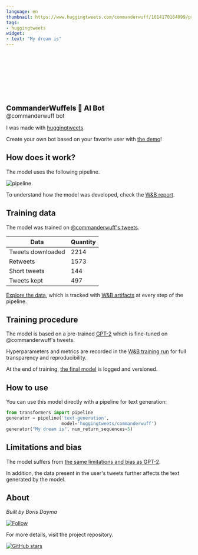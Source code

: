 ```yaml
---
language: en
thumbnail: https://www.huggingtweets.com/commanderwuff/1614170164099/predictions.png
tags:
- huggingtweets
widget:
- text: "My dream is"
---
```


<div>
<div style="width: 132px; height:132px; border-radius: 50%; background-size: cover; background-image: url('https://pbs.twimg.com/profile_images/1363930888585703425/kbXPjWRV_400x400.jpg')">
</div>
<div style="margin-top: 8px; font-size: 19px; font-weight: 800">CommanderWuffels 🤖 AI Bot </div>
<div style="font-size: 15px">@commanderwuff bot</div>
</div>

I was made with [huggingtweets](https://github.com/borisdayma/huggingtweets).

Create your own bot based on your favorite user with [the demo](https://colab.research.google.com/github/borisdayma/huggingtweets/blob/master/huggingtweets-demo.ipynb)!

## How does it work?

The model uses the following pipeline.

![pipeline](https://github.com/borisdayma/huggingtweets/blob/master/img/pipeline.png?raw=true)

To understand how the model was developed, check the [W&B report](https://app.wandb.ai/wandb/huggingtweets/reports/HuggingTweets-Train-a-model-to-generate-tweets--VmlldzoxMTY5MjI).

## Training data

The model was trained on [@commanderwuff's tweets](https://twitter.com/commanderwuff).

| Data | Quantity |
| --- | --- |
| Tweets downloaded | 2214 |
| Retweets | 1573 |
| Short tweets | 144 |
| Tweets kept | 497 |

[Explore the data](https://wandb.ai/wandb/huggingtweets/runs/2a74c2hq/artifacts), which is tracked with [W&B artifacts](https://docs.wandb.com/artifacts) at every step of the pipeline.

## Training procedure

The model is based on a pre-trained [GPT-2](https://huggingface.co/gpt2) which is fine-tuned on @commanderwuff's tweets.

Hyperparameters and metrics are recorded in the [W&B training run](https://wandb.ai/wandb/huggingtweets/runs/2f3nzjf3) for full transparency and reproducibility.

At the end of training, [the final model](https://wandb.ai/wandb/huggingtweets/runs/2f3nzjf3/artifacts) is logged and versioned.

## How to use

You can use this model directly with a pipeline for text generation:

```python
from transformers import pipeline
generator = pipeline('text-generation',
                     model='huggingtweets/commanderwuff')
generator("My dream is", num_return_sequences=5)
```

## Limitations and bias

The model suffers from [the same limitations and bias as GPT-2](https://huggingface.co/gpt2#limitations-and-bias).

In addition, the data present in the user's tweets further affects the text generated by the model.

## About

*Built by Boris Dayma*

[![Follow](https://img.shields.io/twitter/follow/borisdayma?style=social)](https://twitter.com/intent/follow?screen_name=borisdayma)

For more details, visit the project repository.

[![GitHub stars](https://img.shields.io/github/stars/borisdayma/huggingtweets?style=social)](https://github.com/borisdayma/huggingtweets)
